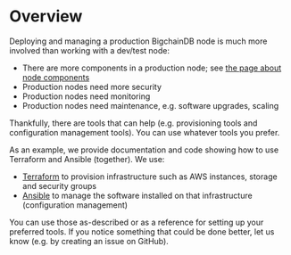 # Overview

Deploying and managing a production BigchainDB node is much more involved than working with a dev/test node:

* There are more components in a production node; see [the page about node components](../nodes/node-components.html)
* Production nodes need more security
* Production nodes need monitoring
* Production nodes need maintenance, e.g. software upgrades, scaling

Thankfully, there are tools that can help (e.g. provisioning tools and configuration management tools). You can use whatever tools you prefer.

As an example, we provide documentation and code showing how to use Terraform and Ansible (together). We use:

* [Terraform](https://www.terraform.io/) to provision infrastructure such as AWS instances, storage and security groups
* [Ansible](https://www.ansible.com/) to manage the software installed on that infrastructure (configuration management)

You can use those as-described or as a reference for setting up your preferred tools. If you notice something that could be done better, let us know (e.g. by creating an issue on GitHub).

